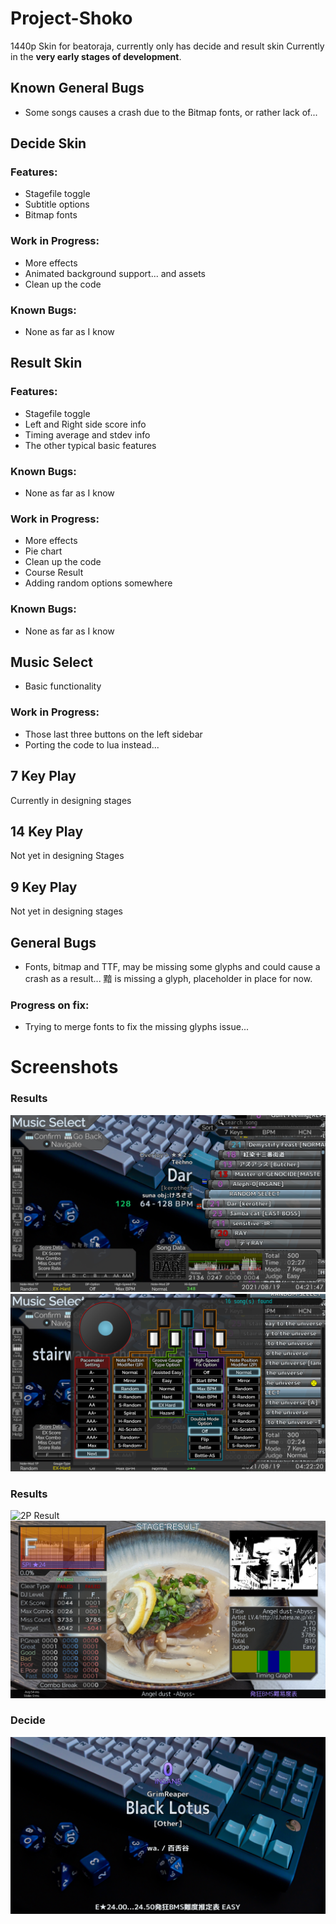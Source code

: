 # Project-Shoko
1440p Skin for beatoraja, currently only has decide and result skin
Currently in the **very early stages of development**.

## Known General Bugs
* Some songs causes a crash due to the Bitmap fonts, or rather lack of...

## Decide Skin
### Features:
* Stagefile toggle
* Subtitle options
* Bitmap fonts

### Work in Progress:
* More effects
* Animated background support... and assets
* Clean up the code

### Known Bugs:
* None as far as I know

## Result Skin
### Features:
* Stagefile toggle
* Left and Right side score info
* Timing average and stdev info
* The other typical basic features

### Known Bugs:
* None as far as I know

### Work in Progress:
* More effects
* Pie chart
* Clean up the code
* Course Result
* Adding random options somewhere

### Known Bugs:
* None as far as I know

## Music Select 
* Basic functionality

### Work in Progress:
* Those last three buttons on the left sidebar
* Porting the code to lua instead...

## 7 Key Play
Currently in designing stages

## 14 Key Play
Not yet in designing Stages

## 9 Key Play
Not yet in designing stages

## General Bugs
* Fonts, bitmap and TTF, may be missing some glyphs and could cause a crash as a result... 黯 is missing a glyph, placeholder in place for now.

### Progress on fix:
* Trying to merge fonts to fix the missing glyphs issue...

# Screenshots
### Results
![Music Select](/screenshots/MusicSelect.png?raw=true)
![Music Select Option](/screenshots/MusicSelectOption.png?raw=true)
### Results
![2P Result](/screenshots/Result2P.png?raw=true)
![1P Result](/screenshots/Result1P.png?raw=true)
### Decide
![Decide](/screenshots/Decide.png?raw=true)
